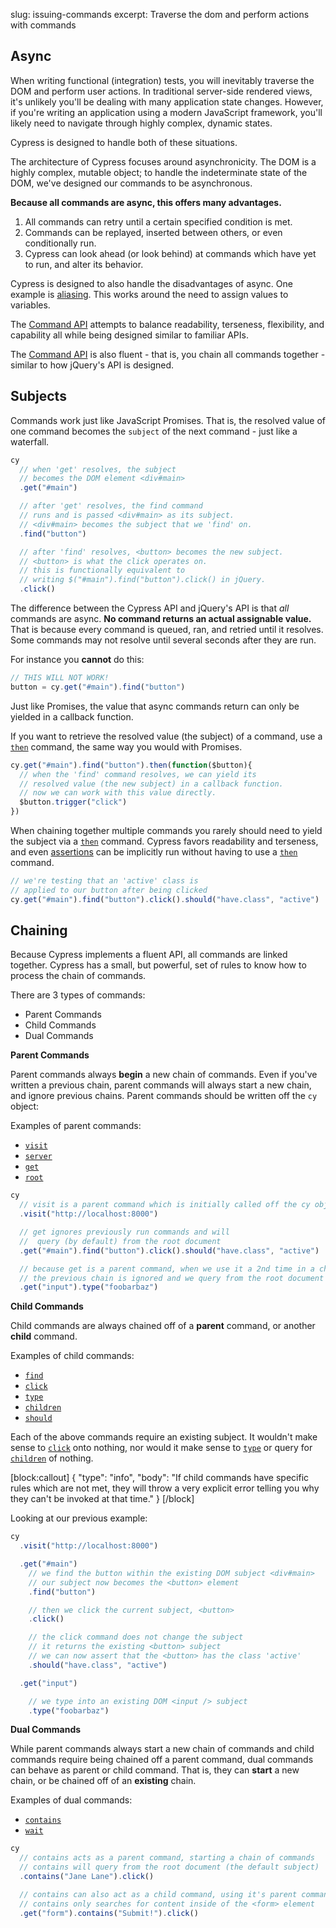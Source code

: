 slug: issuing-commands
excerpt: Traverse the dom and perform actions with commands

## Async

When writing functional (integration) tests, you will inevitably traverse the DOM and perform user actions. In traditional server-side rendered views, it's unlikely you'll be dealing with many application state changes. However, if you're writing an application using a modern JavaScript framework, you'll likely need to navigate through highly complex, dynamic states.

Cypress is designed to handle both of these situations.

The architecture of Cypress focuses around asynchronicity. The DOM is a highly complex, mutable object; to handle the indeterminate state of the DOM, we've designed our commands to be asynchronous.

**Because all commands are async, this offers many advantages.**

1. All commands can retry until a certain specified condition is met.
2. Commands can be replayed, inserted between others, or even conditionally run.
3. Cypress can look ahead (or look behind) at commands which have yet to run, and alter its behavior.

Cypress is designed to also handle the disadvantages of async. One example is [aliasing](http://on.cypress.io/guides/using-aliases). This works around the need to assign values to variables.

The [Command API](http://on.cypress.io/api) attempts to balance readability, terseness, flexibility, and capability all while being designed similar to familiar APIs.

The [Command API](http://on.cypress.io/api) is also fluent - that is, you chain all commands together - similar to how jQuery's API is designed.

## Subjects

Commands work just like JavaScript Promises. That is, the resolved value of one command becomes the `subject` of the next command - just like a waterfall.

```javascript
cy
  // when 'get' resolves, the subject
  // becomes the DOM element <div#main>
  .get("#main")

  // after 'get' resolves, the find command
  // runs and is passed <div#main> as its subject.
  // <div#main> becomes the subject that we 'find' on.
  .find("button")

  // after 'find' resolves, <button> becomes the new subject.
  // <button> is what the click operates on.
  // this is functionally equivalent to
  // writing $("#main").find("button").click() in jQuery.
  .click()
```

The difference between the Cypress API and jQuery's API is that *all* commands are async. **No command returns an actual assignable value.** That is because every command is queued, ran, and retried until it resolves. Some commands may not resolve until several seconds after they are run.

For instance you **cannot** do this:

```javascript
// THIS WILL NOT WORK!
button = cy.get("#main").find("button")
```

Just like Promises, the value that async commands return can only be yielded in a callback function.

If you want to retrieve the resolved value (the subject) of a command, use a [`then`](http://on.cypress.io/api/then) command, the same way you would with Promises.

```javascript
cy.get("#main").find("button").then(function($button){
  // when the 'find' command resolves, we can yield its
  // resolved value (the new subject) in a callback function.
  // now we can work with this value directly.
  $button.trigger("click")
})
```

When chaining together multiple commands you rarely should need to yield the subject via a [`then`](http://on.cypress.io/api/then) command. Cypress favors readability and terseness, and even [assertions](http://on.cypress.io/guides/making-assertions) can be implicitly run without having to use a [`then`](http://on.cypress.io/api/then) command.

```javascript
// we're testing that an 'active' class is
// applied to our button after being clicked
cy.get("#main").find("button").click().should("have.class", "active")
```

## Chaining

Because Cypress implements a fluent API, all commands are linked together.  Cypress has a small, but powerful, set of rules to know how to process the chain of commands.

There are 3 types of commands:

- Parent Commands
- Child Commands
- Dual Commands

**Parent Commands**

Parent commands always **begin** a new chain of commands. Even if you've written a previous chain, parent commands will always start a new chain, and ignore previous chains. Parent commands should be written off the `cy` object:

Examples of parent commands:
 - [`visit`](http://on.cypress.io/api/visit)
 - [`server`](http://on.cypress.io/api/server)
 - [`get`](http://on.cypress.io/api/get)
 - [`root`](http://on.cypress.io/api/root)

```javascript
cy
  // visit is a parent command which is initially called off the cy object
  .visit("http://localhost:8000")

  // get ignores previously run commands and will
  //  query (by default) from the root document
  .get("#main").find("button").click().should("have.class", "active")

  // because get is a parent command, when we use it a 2nd time in a chain
  // the previous chain is ignored and we query from the root document
  .get("input").type("foobarbaz")
```

**Child Commands**

Child commands are always chained off of a **parent** command, or another **child** command.

Examples of child commands:
- [`find`](http://on.cypress.io/api/find)
- [`click`](http://on.cypress.io/api/click)
- [`type`](http://on.cypress.io/api/type)
- [`children`](http://on.cypress.io/api/children)
- [`should`](http://on.cypress.io/api/should)

Each of the above commands require an existing subject. It wouldn't make sense to [`click`](http://on.cypress.io/api/click) onto nothing, nor would it make sense to [`type`](http://on.cypress.io/api/type) or query for [`children`](http://on.cypress.io/api/children) of nothing.


[block:callout]
{
  "type": "info",
  "body": "If child commands have specific rules which are not met, they will throw a very explicit error telling you why they can't be invoked at that time."
}
[/block]

Looking at our previous example:

```javascript
cy
  .visit("http://localhost:8000")

  .get("#main")
    // we find the button within the existing DOM subject <div#main>
    // our subject now becomes the <button> element
    .find("button")

    // then we click the current subject, <button>
    .click()

    // the click command does not change the subject
    // it returns the existing <button> subject
    // we can now assert that the <button> has the class 'active'
    .should("have.class", "active")

  .get("input")

    // we type into an existing DOM <input /> subject
    .type("foobarbaz")
```

**Dual Commands**

While parent commands always start a new chain of commands and child commands require being chained off a parent command, dual commands can behave as parent or child command. That is, they can **start** a new chain, or be chained off of an **existing** chain.

Examples of dual commands:
- [`contains`](http://on.cypress.io/api/contains)
- [`wait`](http://on.cypress.io/api/wait)

```javascript
cy
  // contains acts as a parent command, starting a chain of commands
  // contains will query from the root document (the default subject)
  .contains("Jane Lane").click()

  // contains can also act as a child command, using it's parent command's subject, <form>
  // contains only searches for content inside of the <form> element
  .get("form").contains("Submit!").click()

```